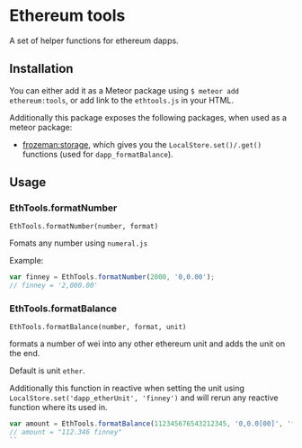 # Ethereum tools

A set of helper functions for ethereum dapps.


## Installation

You can either add it as a Meteor package using `$ meteor add ethereum:tools`, 
or add link to the `ethtools.js` in your HTML.

Additionally this package exposes the following packages, when used as a meteor package:

- [frozeman:storage](https://atmospherejs.com/frozeman/storage), which gives you the `LocalStore.set()/.get()` functions (used for `dapp_formatBalance`).


## Usage

### EthTools.formatNumber

    EthTools.formatNumber(number, format)

Fomats any number using `numeral.js`


Example:

```js
var finney = EthTools.formatNumber(2000, '0,0.00');
// finney = '2,000.00'
```

### EthTools.formatBalance

    EthTools.formatBalance(number, format, unit)

formats a number of wei into any other ethereum unit and adds the unit on the end.

Default is unit `ether`.

Additionally this function in reactive when setting the unit using `LocalStore.set('dapp_etherUnit', 'finney')` 
and will rerun any reactive function where its used in.

```js
var amount = EthTools.formatBalance(112345676543212345, '0,0.0[00]', 'finney');
// amount = "112.346 finney"
``
